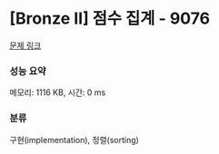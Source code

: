 # [Bronze II] 점수 집계 - 9076 

[문제 링크](https://www.acmicpc.net/problem/9076) 

### 성능 요약

메모리: 1116 KB, 시간: 0 ms

### 분류

구현(implementation), 정렬(sorting)

